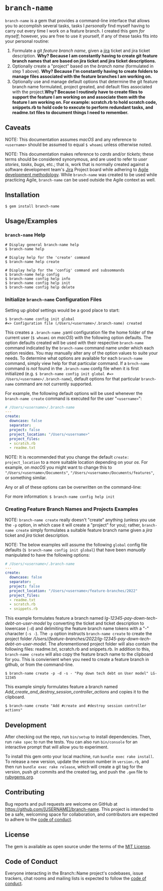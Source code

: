 # `branch-name`

`branch-name` is a gem that provides a command-line interface that allows you to accomplish several tasks, tasks I *personally* find myself having to carry out every time I work on a feature branch. I created this gem *for myself*; however, you are free to use it yourself, if any of these tasks fits into your personal routine:

1. Formulate a git *feature branch name*, given a [jira](https://www.atlassian.com/software/jira) ticket and jira ticket description. **Why? Because I am constantly having to create git feature branch names that are based on jira ticket and jira ticket descriptions.**
2. Optionally create a "project" based on the *branch name* (formulated in step 1 above). **Why? Because I'm constantly having to create folders to manage files associated with the feature branches I am working on.**
3. Optionally use and manage default options that determine the git  feature branch name formulated, project greated, and default files associated with the project.**Why? Because I routinely have to create files to support the feature I am working on and associate them _with_ the feature I am working on. For example: scratch.rb to hold scratch code, snippets.rb to hold code to execute to perform redundant tasks, and readme.txt files to document things I need to remember.**

## Caveats

NOTE: This documentation assumes *macOS* and any reference to `<username>` should be assumed to equal `$ whoami` unless otherwise noted.

NOTE: This documentation makes reference to *cards* and/or *tickets*; these terms should be considered synonymous, and are used to refer to *user stories*, *tasks*, *bugs*, etc.; that is, work that is normally created against a software development team's [Jira](https://www.atlassian.com/software/jira) Project board while adhering to [Agile development methodology](https://www.atlassian.com/agile#:~:text=Agile%20is%20an%20iterative%20approach,small%2C%20but%20consumable%2C%20increments.). While `branch-name` was created to be used while practicing Agile, `branch-name` can be used outside the Agile context as well.


## Installation

    $ gem install branch-name

## Usage/Examples

### `branch-name` Help
```shell
# Display general branch-name help
$ branch-name help

# Display help for the 'create' command
$ branch-name help create

# Display help for the 'config' command and subsommands
$ branch-name help config
$ branch-name config help info
$ branch-name config help init
$ branch-name config help delete
```

### Initialize `branch-name` Configuration Files
Setting up *global* settings would be a good place to start:

```
$ branch-name config init global
#=> Configuration file (/Users/<username>/.branch-name) created
```

This creates a `.branch-name` .yaml configuration file the home folder of the current user (`$ whoami` on *macOS*) with the following option defaults. The option defaults created will be used with their respective `branch-name` command indicated by the `branch-name` command name under which each option resides. You may manually alter any of the option values to suite your needs. To determine what options are available for each `branch-name` command, simply view help for that particular command. If a `brnch-name` command is *not* found in the `.branch-name` confg file when it is first initialized (e.g. `$ branch-name config init global #=> /Users/<username>/.branch-name`), default options for that particular `branch-name` command are not currently supported.

For example, the following default options will be used whenever the `branch-name create` command is executed for the user "`<username>`":

```yaml
# /Users/<username>/.branch-name
---
create:
  downcase: false
  separator: _
  project: false
  project_location: "/Users/<username>"
  project_files:
  - scratch.rb
  - readme.txt
  ```

NOTE: It is recommended that you change the default `create: project_location` to a more suitable location depending on your *os*. For example, on *macOS* you might want to change this to `"/Users/<username>/Documents"`, `"/Users/<username>/Documents/features"`, or something similar.

Any or all of these options can be overwritten on the command-line:

For more information:
`$ branch-name config help init`

### Creating Feature Branch Names and Projects Examples

NOTE: `branch-name create` really doesn't "create" anything (unless you use the `-p` option, in which case it will create a "project" for you); rather, `branch-name create` simply formulates a suitable feature branch name given a *jira* ticket and *jira* ticket description.

NOTE: The below examples will assume the following `global` config file defaults (`$ branch-name config init global`) that have been *manually* manipulated to have the following options:

```yaml
# /Users/<username>/.branch-name
---
create:
  downcase: false
  separator: _
  project: false
  project_location: "/Users/<username>/feature-branches/2022"
  project_files:
  - readme.txt
  - scratch.rb
  - snippets.rb
  ```

This example formulates feature a branch named *lg-12345-pay-down-tech-debt-on-user-model* by converting the ticket and ticket description to lowercase (`-d`) and delimiting the feature branch name tokens with a "-" character (`-s -`). The `-p` option instructs `branch-name create` to create the project folder */Users/<username>/feature-branches/2022/lg-12345-pay-down-tech-debt-on-user-model*. The aforementioned project folder will also contain the following files: readme.txt, scratch.rb and snippets.rb. In addition to this, `branch-name create` will also copy the feature brach name to the clipboard for you. This is convienient when you need to create a feature branch in github, or from the command-line.

```shell
$ branch-name create -p -d -s - "Pay down tech debt on User model" LG-12345
```

This example simply formulates feature a branch named *Add_create_and_destroy_session_controller_actions* and copies it to the clipboard.

```shell
$ branch-name create "Add #create and #destroy session controller actions"
```

## Development

After checking out the repo, run `bin/setup` to install dependencies. Then, run `rake spec` to run the tests. You can also run `bin/console` for an interactive prompt that will allow you to experiment.

To install this gem onto your local machine, run `bundle exec rake install`. To release a new version, update the version number in `version.rb`, and then run `bundle exec rake release`, which will create a git tag for the version, push git commits and the created tag, and push the `.gem` file to [rubygems.org](https://rubygems.org).

## Contributing

Bug reports and pull requests are welcome on GitHub at https://github.com/[USERNAME]/branch-name. This project is intended to be a safe, welcoming space for collaboration, and contributors are expected to adhere to the [code of conduct](https://github.com/[USERNAME]/branch-name/blob/main/CODE_OF_CONDUCT.md).

## License

The gem is available as open source under the terms of the [MIT License](https://opensource.org/licenses/MIT).

## Code of Conduct

Everyone interacting in the Branch::Name project's codebases, issue trackers, chat rooms and mailing lists is expected to follow the [code of conduct](https://github.com/[USERNAME]/branch-name/blob/main/CODE_OF_CONDUCT.md).
